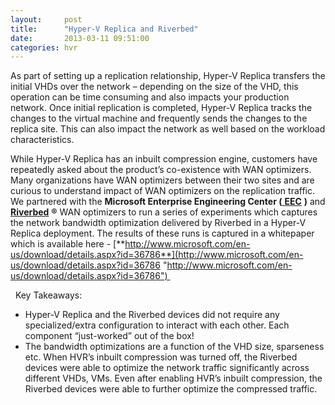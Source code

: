 ```yaml
---
layout:     post
title:      "Hyper-V Replica and Riverbed"
date:       2013-03-11 09:51:00
categories: hvr
---
```

As part of setting up a replication relationship, Hyper-V Replica transfers the initial VHDs over the network – depending on the size of the VHD, this operation can be time consuming and also impacts your production network. Once initial replication is completed, Hyper-V Replica tracks the changes to the virtual machine and frequently sends the changes to the replica site. This can also impact the network as well based on the workload characteristics. 

While Hyper-V Replica has an inbuilt compression engine, customers have repeatedly asked about the product’s co-existence with WAN optimizers. Many organizations have WAN optimizers between their two sites and are curious to understand impact of WAN optimizers on the replication traffic. We partnered with the **Microsoft Enterprise Engineering Center (**[ **EEC**](http://www.microsoft.com/en-us/eec/default.aspx) **)** and [**Riverbed**](http://www.riverbed.com/us/) **®** WAN optimizers to run a series of experiments which captures the network bandwidth optimization delivered by Riverbed in a Hyper-V Replica deployment. The results of these runs is captured in a whitepaper which is available here - [**http://www.microsoft.com/en-us/download/details.aspx?id=36786**](http://www.microsoft.com/en-us/download/details.aspx?id=36786 "http://www.microsoft.com/en-us/download/details.aspx?id=36786") 

  Key Takeaways:

  * Hyper-V Replica and the Riverbed devices did not require any specialized/extra configuration to interact with each other. Each component “just-worked” out of the box!
  * The bandwidth optimizations are a function of the VHD size, sparseness etc. When HVR’s inbuilt compression was turned off, the Riverbed devices were able to optimize the network traffic significantly across different VHDs, VMs. Even after enabling HVR’s inbuilt compression, the Riverbed devices were able to further optimize the compressed traffic. 



